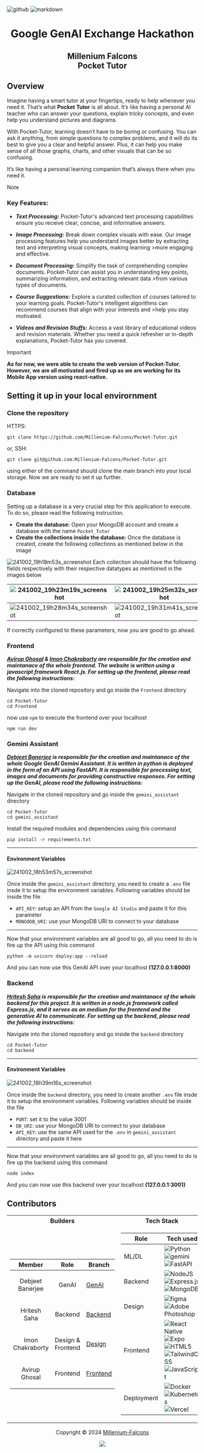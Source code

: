 ![github](https://img.shields.io/badge/GitHub-000000.svg?style=for-the-badge&logo=GitHub&logoColor=white)
![markdown](https://img.shields.io/badge/Markdown-000000.svg?style=for-the-badge&logo=Markdown&logoColor=white)

<h1 align=center>Google GenAI Exchange Hackathon</h1>
<h2 align=center>Millenium Falcons<br>Pocket Tutor</h2>

## Overview
Imagine having a smart tutor at your fingertips, ready to help whenever you need it. That’s what **Pocket Tutor** is all about. It’s like having a personal AI teacher who can answer your questions, explain tricky concepts, and even help you understand pictures and diagrams.

With Pocket-Tutor, learning doesn’t have to be boring or confusing. You can ask it anything, from simple questions to complex problems, and it will do its best to give you a clear and helpful answer. Plus, it can help you make sense of all those graphs, charts, and other visuals that can be so confusing.

It’s like having a personal learning companion that’s always there when you need it.
>[!NOTE]
>### Key Features:
> - ***Text Processing:*** Pocket-Tutor's advanced text processing capabilities ensure you receive clear, concise, and informative answers.
>
> - ***Image Processing:*** Break down complex visuals with ease. Our image processing features help you understand images better by extracting text and interpreting visual concepts, making learning >more engaging and effective.
>
> - ***Document Processing:*** Simplify the task of comprehending complex documents. Pocket-Tutor can assist you in understanding key points, summarizing information, and extracting relevant data >from various types of documents.
>
> - ***Course Suggestions:*** Explore a curated collection of courses tailored to your learning goals. Pocket-Tutor's intelligent algorithms can recommend courses that align with your interests and >help you stay motivated.
>
>- ***Videos and Revision Stuffs:*** Access a vast library of educational videos and revision materials. Whether you need a quick refresher or in-depth explanations, Pocket-Tutor has you covered.

>[!IMPORTANT]
>**As for now, we were able to create the web version of Pocket-Tutor. However, we are all motivated and fired up as we are working for its Mobile App version using react-native.**

## Setting it up in your local envirornment
### Clone the repository
HTTPS:
```
git clone https://github.com/Millenium-Falcons/Pocket-Tutor.git
```
or, SSH:
```
git clone git@github.com:Millenium-Falcons/Pocket-Tutor.git
```
using either of the command should clone the main branch into your local storage. Now we are ready to set it up further.
### Database
Setting up a database is a very crucial step for this application to execute. To do so, please read the following instruction.
- **Create the database:** Open your MongoDB account and create a database with the name `Pocket_Tutor`
- **Create the collections inside the database:** Once the database is created, create the following collections as mentioned below in the image

![241002_19h18m53s_screenshot](https://github.com/user-attachments/assets/a934531a-3458-4208-b067-563d51cddde7)
Each collection should have the following fields respectively with their respective datatypes as mentioned in the images below
<div align="center">
  
|![241002_19h23m19s_screenshot](https://github.com/user-attachments/assets/94a6d8a4-ec89-48d1-9474-d67245e60feb)|![241002_19h25m32s_screenshot](https://github.com/user-attachments/assets/c7a4e696-9f76-4a5e-8084-6256ebdb8d54)|
|---|---|
|![241002_19h28m34s_screenshot](https://github.com/user-attachments/assets/6ea839d1-1c70-41c3-a6e8-836a999b09e0)|![241002_19h31m41s_screenshot](https://github.com/user-attachments/assets/96b16efe-1357-415c-99a7-33338084f64b)|
</div>
If correctly configured to these parameters, now you are good to go ahead.

### Frontend
***<a href="https://github.com/avirup-ghosal"> Avirup Ghosal</a> & <a href="https://github.com/ImonChakraborty"> Imon Chakraborty</a> are responsible for the creation and maintanace of the whole frontend. The website is written using a javascript framework React.js. For setting up the frontend, please read the following instructions:***

Navigate into the cloned repository and go inside the `Frontend` directory
```
cd Pocket-Tutor
cd Frontend
```
now use `npm` to execute the frontend over your localhost
```
npm run dev
```
### Gemini Assistant
***<a href="https://github.com/mintRaven-05"> Debjeet Banerjee</a> is responsible for the creation and maintanace of the whole Google GenAI Gemini Assistant. It is written in python is deployed in the form of an API using FastAPI. It is responsible for processing text, images and documents for providing constructive responses. For setting up the GenAI, please read the following instructions:***

Navigate in the cloned repository and go inside the `gemini_assistant` directory
```
cd Pocket-Tutor
cd gemini_assistant
```
Install the required modules and dependencies using this command
```
pip install -r requirements.txt
```
---
#### Environment Variables
![241002_18h53m57s_screenshot](https://github.com/user-attachments/assets/00f4dc31-5e08-4bae-be98-88d48571fb1e)

Once inside the `gemini_assistant` directory, you need to create a `.env` file insde it to setup the environment variables. Following variables should be inside the file
- `API_KEY`: setup an API from the `Google AI Studio` and paste it for this parameter
- `MONGODB_URI`: use your MongoDB URI to connect to your database
---
Now that your environment variables are all good to go, all you need to do is fire up the API using this command
```
python -m uvicorn deploy:app --reload
```
And you can now use this GenAI API over your localhost **(127.0.0.1:8000)**

### Backend
***<a href="https://github.com/hritesh-saha"> Hritesh Saha</a> is responsible for the creation and maintanace of the whole backend for this project. It is written in a node.js framework called Express.js, and it serves as an medium for the frontend and the generative AI to communicate. For setting up the backend, please read the following instructions:***

Navigate into the cloned repository and go inside the `backend` directory
```
cd Pocket-Tutor
cd backend
```
---
#### Environment Variables
<div align="left">
  
![241002_18h39m16s_screenshot](https://github.com/user-attachments/assets/c38433f7-b6d3-4fd0-a178-39e6a3c8d1e0)
</div>

Once inside the `backend` directory, you need to create another `.env` file insde it to setup the environment variables. Following variables should be inside the file
- `PORT`: set it to the value 3001
- `DB_URI`: use your MongoDB URI to connect to your database
- `API_KEY`: use the same API used for the `.env` in `gemini_assistant` directory and paste it here
---
Now that your environment variables are all good to go, all you need to do is fire up the backend using this command
```
node index
```
And you can now use this backend over your localhost **(127.0.0.1:3001)**


## Contributors
<table>
<tr><th> Builders </th><th> Tech Stack </th></tr>
<tr><td>

| Member | Role | Branch |
|--|--|--|
|<p align=center>Debjeet Banerjee</p>|<p align=center>GenAI</p>|<a href="https://github.com/Millenium-Falcons/Pocket-Tutor/tree/GenAI">GenAI</a>|
|<p align=center>Hritesh Saha</p>|<p align=center>Backend</p>|<a href="https://github.com/Millenium-Falcons/Pocket-Tutor/tree/backend">Backend</a>|
|<p align=center>Imon Chakraborty</p>|<p align=center>Design & Frontend</p>|<a href="https://github.com/Millenium-Falcons/Pocket-Tutor/tree/design">Design</a>|
|<p align=center>Avirup Ghosal</p>|<p align=center>Frontend</p>|<a href="https://github.com/Millenium-Falcons/Pocket-Tutor/tree/frontend">Frontend</a>|

</td><td>

|Role|Tech used|
|--|--|
|ML/DL|![Python](https://img.shields.io/badge/python-3670A0?style=for-the-badge&logo=python&logoColor=ffdd54) ![gemini](https://img.shields.io/badge/Google%20Gemini-8E75B2.svg?style=for-the-badge&logo=Google-Gemini&logoColor=white) ![FastAPI](https://img.shields.io/badge/FastAPI-005571?style=for-the-badge&logo=fastapi)|
|Backend|![NodeJS](https://img.shields.io/badge/node.js-6DA55F?style=for-the-badge&logo=node.js&logoColor=white) ![Express.js](https://img.shields.io/badge/express.js-%23404d59.svg?style=for-the-badge&logo=express&logoColor=%2361DAFB) ![MongoDB](https://img.shields.io/badge/MongoDB-%234ea94b.svg?style=for-the-badge&logo=mongodb&logoColor=white)|
|Design|![figma](https://img.shields.io/badge/Figma-F24E1E.svg?style=for-the-badge&logo=Figma&logoColor=white) ![Adobe Photoshop](https://img.shields.io/badge/adobe%20photoshop-%2331A8FF.svg?style=for-the-badge&logo=adobe%20photoshop&logoColor=white)|
|Frontend|![React Native](https://img.shields.io/badge/react_native-%2320232a.svg?style=for-the-badge&logo=react&logoColor=%2361DAFB) ![Expo](https://img.shields.io/badge/expo-1C1E24?style=for-the-badge&logo=expo&logoColor=#D04A37) ![HTML5](https://img.shields.io/badge/html5-%23E34F26.svg?style=for-the-badge&logo=html5&logoColor=white)<br>![TailwindCSS](https://img.shields.io/badge/tailwindcss-%2338B2AC.svg?style=for-the-badge&logo=tailwind-css&logoColor=white) ![JavaScript](https://img.shields.io/badge/javascript-%23323330.svg?style=for-the-badge&logo=javascript&logoColor=%23F7DF1E)|
|Deployment|![Docker](https://img.shields.io/badge/docker-%230db7ed.svg?style=for-the-badge&logo=docker&logoColor=white) ![Kubernetes](https://img.shields.io/badge/kubernetes-%23326ce5.svg?style=for-the-badge&logo=kubernetes&logoColor=white) ![Vercel](https://img.shields.io/badge/vercel-%23000000.svg?style=for-the-badge&logo=vercel&logoColor=white)|


</td></tr> </table>

<p align="center">Copyright &copy; 2024 <a href="https://github.com/mintRaven-org" target="_blank">Millenium-Falcons</a>
<p align="center"><a href="https://github.com/Millenium-Falcons/Pocket-Tutor/blob/main/LICENSE"><img src="https://img.shields.io/static/v1.svg?style=for-the-badge&label=License&message=MIT&logoColor=d9e0ee&colorA=363a4f&colorB=b7bdf8"/></a></p>
